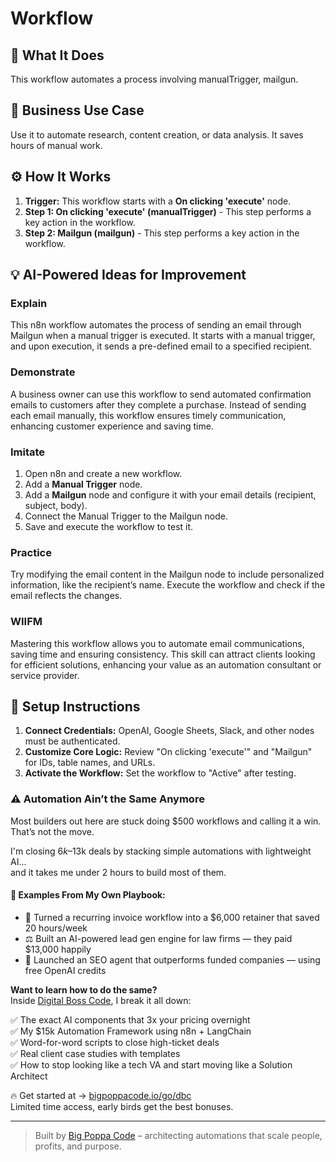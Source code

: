 # Workflow

## 🚀 What It Does
This workflow automates a process involving manualTrigger, mailgun.

## 💼 Business Use Case
Use it to automate research, content creation, or data analysis. It saves hours of manual work.

## ⚙️ How It Works
1.  **Trigger:** This workflow starts with a **On clicking 'execute'** node.
2. **Step 1: On clicking 'execute' (manualTrigger)** - This step performs a key action in the workflow.
3. **Step 2: Mailgun (mailgun)** - This step performs a key action in the workflow.

## 💡 AI-Powered Ideas for Improvement
### Explain
This n8n workflow automates the process of sending an email through Mailgun when a manual trigger is executed. It starts with a manual trigger, and upon execution, it sends a pre-defined email to a specified recipient.

### Demonstrate
A business owner can use this workflow to send automated confirmation emails to customers after they complete a purchase. Instead of sending each email manually, this workflow ensures timely communication, enhancing customer experience and saving time.

### Imitate
1. Open n8n and create a new workflow.
2. Add a **Manual Trigger** node.
3. Add a **Mailgun** node and configure it with your email details (recipient, subject, body).
4. Connect the Manual Trigger to the Mailgun node.
5. Save and execute the workflow to test it.

### Practice
Try modifying the email content in the Mailgun node to include personalized information, like the recipient’s name. Execute the workflow and check if the email reflects the changes.

### WIIFM
Mastering this workflow allows you to automate email communications, saving time and ensuring consistency. This skill can attract clients looking for efficient solutions, enhancing your value as an automation consultant or service provider.

## 🔧 Setup Instructions
1. **Connect Credentials:** OpenAI, Google Sheets, Slack, and other nodes must be authenticated.
2. **Customize Core Logic:** Review "On clicking 'execute'" and "Mailgun" for IDs, table names, and URLs.
3. **Activate the Workflow:** Set the workflow to "Active" after testing.

### ⚠️ Automation Ain’t the Same Anymore

Most builders out here are stuck doing $500 workflows and calling it a win.  
That’s not the move.  

I'm closing $6k–$13k deals by stacking simple automations with lightweight AI...  
and it takes me under 2 hours to build most of them.

#### 🧠 Examples From My Own Playbook:
- 🔁 Turned a recurring invoice workflow into a $6,000 retainer that saved 20 hours/week  
- ⚖️ Built an AI-powered lead gen engine for law firms — they paid $13,000 happily  
- 🚀 Launched an SEO agent that outperforms funded companies — using free OpenAI credits  

**Want to learn how to do the same?**  
Inside [Digital Boss Code](https://bigpoppacode.io/go/dbc), I break it all down:

✅ The exact AI components that 3x your pricing overnight  
✅ My $15k Automation Framework using n8n + LangChain  
✅ Word-for-word scripts to close high-ticket deals  
✅ Real client case studies with templates  
✅ How to stop looking like a tech VA and start moving like a Solution Architect  

🔥 Get started at → [bigpoppacode.io/go/dbc](https://bigpoppacode.io/go/dbc)  
Limited time access, early birds get the best bonuses.

---
> Built by [Big Poppa Code](https://bigpoppacode.io) – architecting automations that scale people, profits, and purpose.
